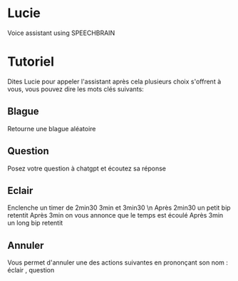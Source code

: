 # Lucie
Voice assistant using SPEECHBRAIN

# Tutoriel

Dites Lucie pour appeler l'assistant après cela plusieurs choix s'offrent à vous, vous pouvez dire les mots clés suivants:

## Blague
Retourne une blague aléatoire

## Question
Posez votre question à chatgpt et écoutez sa réponse

## Eclair
Enclenche un timer de 2min30 3min et 3min30 \n
Après 2min30 un petit bip retentit
Après 3min on vous annonce que le temps est écoulé
Après 3min un long bip retentit

## Annuler
Vous permet d'annuler une des actions suivantes en prononçant son nom : éclair , question
